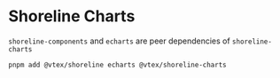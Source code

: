 # Shoreline Charts

`shoreline-components` and `echarts` are peer dependencies of `shoreline-charts`

```sh
pnpm add @vtex/shoreline echarts @vtex/shoreline-charts
```
